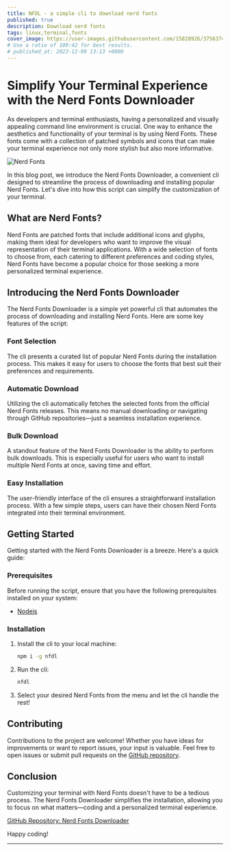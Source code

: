 ```yaml
---
title: NFDL - a simple cli to download nerd fonts
published: true
description: Download nerd fonts
tags: linux,terminal,fonts
cover_image: https://user-images.githubusercontent.com/15828926/37563747-5b7bee0c-2aba-11e8-877f-0148ef2a9991.png
# Use a ratio of 100:42 for best results.
# published_at: 2023-12-09 13:13 +0000
---
```


# Simplify Your Terminal Experience with the Nerd Fonts Downloader

As developers and terminal enthusiasts, having a personalized and visually appealing command line environment is crucial. One way to enhance the aesthetics and functionality of your terminal is by using Nerd Fonts. These fonts come with a collection of patched symbols and icons that can make your terminal experience not only more stylish but also more informative.

![Nerd Fonts](https://bungalower.com/wp-content/uploads/2018/12/nerd-gif.gif)

In this blog post, we introduce the Nerd Fonts Downloader, a convenient cli designed to streamline the process of downloading and installing popular Nerd Fonts. Let's dive into how this script can simplify the customization of your terminal.

## What are Nerd Fonts?

Nerd Fonts are patched fonts that include additional icons and glyphs, making them ideal for developers who want to improve the visual representation of their terminal applications. With a wide selection of fonts to choose from, each catering to different preferences and coding styles, Nerd Fonts have become a popular choice for those seeking a more personalized terminal experience.

## Introducing the Nerd Fonts Downloader

The Nerd Fonts Downloader is a simple yet powerful cli that automates the process of downloading and installing Nerd Fonts. Here are some key features of the script:

### Font Selection

The cli presents a curated list of popular Nerd Fonts during the installation process. This makes it easy for users to choose the fonts that best suit their preferences and requirements.

### Automatic Download

Utilizing the cli automatically fetches the selected fonts from the official Nerd Fonts releases. This means no manual downloading or navigating through GitHub repositories—just a seamless installation experience.

### Bulk Download

A standout feature of the Nerd Fonts Downloader is the ability to perform bulk downloads. This is especially useful for users who want to install multiple Nerd Fonts at once, saving time and effort.

### Easy Installation

The user-friendly interface of the cli ensures a straightforward installation process. With a few simple steps, users can have their chosen Nerd Fonts integrated into their terminal environment.

## Getting Started

Getting started with the Nerd Fonts Downloader is a breeze. Here's a quick guide:

### Prerequisites

Before running the script, ensure that you have the following prerequisites installed on your system:

- [Nodejs](https://nodejs.org/)

### Installation

1. Install the cli to your local machine:

   ```bash
   npm i -g nfdl
   ```

2. Run the cli:

   ```bash
   nfdl
   ```

3. Select your desired Nerd Fonts from the menu and let the cli handle the rest!

## Contributing

Contributions to the project are welcome! Whether you have ideas for improvements or want to report issues, your input is valuable. Feel free to open issues or submit pull requests on the [GitHub repository](https://github.com/rubiin/nfdl).

## Conclusion

Customizing your terminal with Nerd Fonts doesn't have to be a tedious process. The Nerd Fonts Downloader simplifies the installation, allowing you to focus on what matters—coding and a personalized terminal experience.

[GitHub Repository: Nerd Fonts Downloader](https://github.com/rubiin/nfdl)

Happy coding!

---
